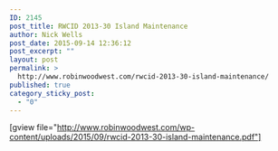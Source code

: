 ```yaml
---
ID: 2145
post_title: RWCID 2013-30 Island Maintenance
author: Nick Wells
post_date: 2015-09-14 12:36:12
post_excerpt: ""
layout: post
permalink: >
  http://www.robinwoodwest.com/rwcid-2013-30-island-maintenance/
published: true
category_sticky_post:
  - "0"
---
```

[gview file="http://www.robinwoodwest.com/wp-content/uploads/2015/09/rwcid-2013-30-island-maintenance.pdf"]